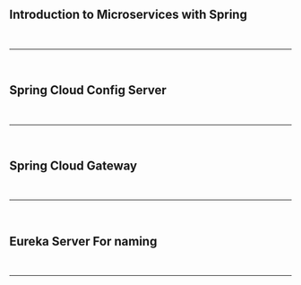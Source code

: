 ## Introduction to Microservices with Spring

<br>
<hr>
<br>

## Spring Cloud Config Server

<br>
<hr>
<br>

## Spring Cloud Gateway

<br>
<hr>
<br>

## Eureka Server For naming

<br>
<hr>
<br>